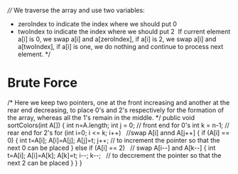 *//* We traverse the array and use two variables:
​
* zeroIndex to indicate the index where we should put 0
* twoIndex to indicate the index where we should put 2
​
If current element a[i] is 0, we swap a[i] and a[zeroIndex], if a[i] is 2, we swap a[i] and a[twoIndex], if a[i] is one, we do nothing and continue to process next element. */
​
# Brute Force
/* Here we keep two pointers, one at the front increasing and another at the rear end decreasing, to place 0's and 2's respectively for the formation of the array, whereas all the 1's remain in the middle. */
​
public void sortColors(int A[])
{
int n=A.length;
int j = 0;  // front end for 0's
int k = n-1;  // rear end for 2's
for (int i=0; i <= k; i++)   //swap A[i] annd A[j++]
{
if (A[i] == 0)
{
int t=A[i];
A[i]=A[j];
A[j]=t;
j++;  // to increment the pointer so that the next 0 can be placed
}
else if (A[i] == 2)   // swap A[i--] and A[k--]
{
int t=A[i];
A[i]=A[k];
A[k]=t;
i--;
k--;   // to deccrement the pointer so that the next 2 can be placed
}
}
}
​
